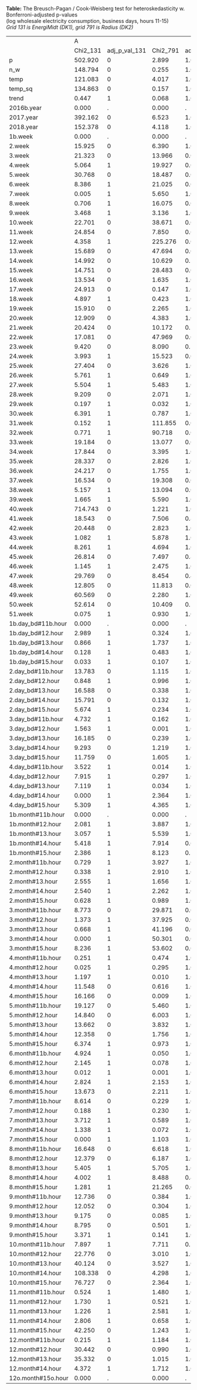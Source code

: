 **Table:** The Breusch-Pagan / Cook-Weisberg test for heteroskedasticity w. Bonferroni-adjusted p-values<br>(log wholesale electricity consumption, business days, hours 11-15)<br>*Grid 131 is EnergiMidt (DK1), grid 791 is Radius (DK2)*<br><html><table>
<tr><td>            </td><td>           A</td><td>            </td><td>            </td><td>            </td></tr>
<tr><td>            </td><td>    Chi2_131</td><td>adj_p_val_131</td><td>    Chi2_791</td><td>adj_p_val_791</td></tr>
<tr><td>p           </td><td>     502.920</td><td>           0</td><td>       2.899</td><td>       1.000</td></tr>
<tr><td>n_w         </td><td>     148.794</td><td>           0</td><td>       0.255</td><td>       1.000</td></tr>
<tr><td>temp        </td><td>     121.083</td><td>           0</td><td>       4.017</td><td>       1.000</td></tr>
<tr><td>temp_sq     </td><td>     134.863</td><td>           0</td><td>       0.157</td><td>       1.000</td></tr>
<tr><td>trend       </td><td>       0.447</td><td>           1</td><td>       0.068</td><td>       1.000</td></tr>
<tr><td>2016b.year  </td><td>       0.000</td><td>           .</td><td>       0.000</td><td>           .</td></tr>
<tr><td>2017.year   </td><td>     392.162</td><td>           0</td><td>       6.523</td><td>       1.000</td></tr>
<tr><td>2018.year   </td><td>     152.378</td><td>           0</td><td>       4.118</td><td>       1.000</td></tr>
<tr><td>1b.week     </td><td>       0.000</td><td>           .</td><td>       0.000</td><td>           .</td></tr>
<tr><td>2.week      </td><td>      15.925</td><td>           0</td><td>       6.390</td><td>       1.000</td></tr>
<tr><td>3.week      </td><td>      21.323</td><td>           0</td><td>      13.966</td><td>       0.025</td></tr>
<tr><td>4.week      </td><td>       5.064</td><td>           1</td><td>      19.927</td><td>       0.001</td></tr>
<tr><td>5.week      </td><td>      30.768</td><td>           0</td><td>      18.487</td><td>       0.002</td></tr>
<tr><td>6.week      </td><td>       8.386</td><td>           1</td><td>      21.025</td><td>       0.001</td></tr>
<tr><td>7.week      </td><td>       0.005</td><td>           1</td><td>       5.650</td><td>       1.000</td></tr>
<tr><td>8.week      </td><td>       0.706</td><td>           1</td><td>      16.075</td><td>       0.008</td></tr>
<tr><td>9.week      </td><td>       3.468</td><td>           1</td><td>       3.136</td><td>       1.000</td></tr>
<tr><td>10.week     </td><td>      22.701</td><td>           0</td><td>      38.671</td><td>       0.000</td></tr>
<tr><td>11.week     </td><td>      24.854</td><td>           0</td><td>       7.850</td><td>       0.681</td></tr>
<tr><td>12.week     </td><td>       4.358</td><td>           1</td><td>     225.276</td><td>       0.000</td></tr>
<tr><td>13.week     </td><td>      15.689</td><td>           0</td><td>      47.694</td><td>       0.000</td></tr>
<tr><td>14.week     </td><td>      14.992</td><td>           0</td><td>      10.629</td><td>       0.149</td></tr>
<tr><td>15.week     </td><td>      14.751</td><td>           0</td><td>      28.483</td><td>       0.000</td></tr>
<tr><td>16.week     </td><td>      13.534</td><td>           0</td><td>       1.635</td><td>       1.000</td></tr>
<tr><td>17.week     </td><td>      24.913</td><td>           0</td><td>       0.147</td><td>       1.000</td></tr>
<tr><td>18.week     </td><td>       4.897</td><td>           1</td><td>       0.423</td><td>       1.000</td></tr>
<tr><td>19.week     </td><td>      15.910</td><td>           0</td><td>       2.265</td><td>       1.000</td></tr>
<tr><td>20.week     </td><td>      12.909</td><td>           0</td><td>       4.383</td><td>       1.000</td></tr>
<tr><td>21.week     </td><td>      20.424</td><td>           0</td><td>      10.172</td><td>       0.191</td></tr>
<tr><td>22.week     </td><td>      17.081</td><td>           0</td><td>      47.969</td><td>       0.000</td></tr>
<tr><td>23.week     </td><td>       9.420</td><td>           0</td><td>       8.090</td><td>       0.597</td></tr>
<tr><td>24.week     </td><td>       3.993</td><td>           1</td><td>      15.523</td><td>       0.011</td></tr>
<tr><td>25.week     </td><td>      27.404</td><td>           0</td><td>       3.626</td><td>       1.000</td></tr>
<tr><td>26.week     </td><td>       5.761</td><td>           1</td><td>       0.649</td><td>       1.000</td></tr>
<tr><td>27.week     </td><td>       5.504</td><td>           1</td><td>       5.483</td><td>       1.000</td></tr>
<tr><td>28.week     </td><td>       9.209</td><td>           0</td><td>       2.071</td><td>       1.000</td></tr>
<tr><td>29.week     </td><td>       0.197</td><td>           1</td><td>       0.032</td><td>       1.000</td></tr>
<tr><td>30.week     </td><td>       6.391</td><td>           1</td><td>       0.787</td><td>       1.000</td></tr>
<tr><td>31.week     </td><td>       0.152</td><td>           1</td><td>     111.855</td><td>       0.000</td></tr>
<tr><td>32.week     </td><td>       0.771</td><td>           1</td><td>      90.718</td><td>       0.000</td></tr>
<tr><td>33.week     </td><td>      19.184</td><td>           0</td><td>      13.077</td><td>       0.040</td></tr>
<tr><td>34.week     </td><td>      17.844</td><td>           0</td><td>       3.395</td><td>       1.000</td></tr>
<tr><td>35.week     </td><td>      28.337</td><td>           0</td><td>       2.826</td><td>       1.000</td></tr>
<tr><td>36.week     </td><td>      24.217</td><td>           0</td><td>       1.755</td><td>       1.000</td></tr>
<tr><td>37.week     </td><td>      16.534</td><td>           0</td><td>      19.308</td><td>       0.001</td></tr>
<tr><td>38.week     </td><td>       5.157</td><td>           1</td><td>      13.094</td><td>       0.040</td></tr>
<tr><td>39.week     </td><td>       1.665</td><td>           1</td><td>       5.590</td><td>       1.000</td></tr>
<tr><td>40.week     </td><td>     714.743</td><td>           0</td><td>       1.221</td><td>       1.000</td></tr>
<tr><td>41.week     </td><td>      18.543</td><td>           0</td><td>       7.506</td><td>       0.824</td></tr>
<tr><td>42.week     </td><td>      20.448</td><td>           0</td><td>       2.823</td><td>       1.000</td></tr>
<tr><td>43.week     </td><td>       1.082</td><td>           1</td><td>       5.878</td><td>       1.000</td></tr>
<tr><td>44.week     </td><td>       8.261</td><td>           1</td><td>       4.694</td><td>       1.000</td></tr>
<tr><td>45.week     </td><td>      26.814</td><td>           0</td><td>       7.497</td><td>       0.828</td></tr>
<tr><td>46.week     </td><td>       1.145</td><td>           1</td><td>       2.475</td><td>       1.000</td></tr>
<tr><td>47.week     </td><td>      29.769</td><td>           0</td><td>       8.454</td><td>       0.488</td></tr>
<tr><td>48.week     </td><td>      12.805</td><td>           0</td><td>      11.813</td><td>       0.079</td></tr>
<tr><td>49.week     </td><td>      60.569</td><td>           0</td><td>       2.280</td><td>       1.000</td></tr>
<tr><td>50.week     </td><td>      52.614</td><td>           0</td><td>      10.409</td><td>       0.168</td></tr>
<tr><td>51.week     </td><td>       0.075</td><td>           1</td><td>       0.930</td><td>       1.000</td></tr>
<tr><td>1b.day_bd#11b.hour</td><td>       0.000</td><td>           .</td><td>       0.000</td><td>           .</td></tr>
<tr><td>1b.day_bd#12.hour</td><td>       2.989</td><td>           1</td><td>       0.324</td><td>       1.000</td></tr>
<tr><td>1b.day_bd#13.hour</td><td>       0.866</td><td>           1</td><td>       1.737</td><td>       1.000</td></tr>
<tr><td>1b.day_bd#14.hour</td><td>       0.128</td><td>           1</td><td>       0.483</td><td>       1.000</td></tr>
<tr><td>1b.day_bd#15.hour</td><td>       0.033</td><td>           1</td><td>       0.107</td><td>       1.000</td></tr>
<tr><td>2.day_bd#11b.hour</td><td>      13.783</td><td>           0</td><td>       1.115</td><td>       1.000</td></tr>
<tr><td>2.day_bd#12.hour</td><td>       0.848</td><td>           1</td><td>       0.996</td><td>       1.000</td></tr>
<tr><td>2.day_bd#13.hour</td><td>      16.588</td><td>           0</td><td>       0.338</td><td>       1.000</td></tr>
<tr><td>2.day_bd#14.hour</td><td>      15.791</td><td>           0</td><td>       0.132</td><td>       1.000</td></tr>
<tr><td>2.day_bd#15.hour</td><td>       5.674</td><td>           1</td><td>       0.234</td><td>       1.000</td></tr>
<tr><td>3.day_bd#11b.hour</td><td>       4.732</td><td>           1</td><td>       0.162</td><td>       1.000</td></tr>
<tr><td>3.day_bd#12.hour</td><td>       1.563</td><td>           1</td><td>       0.001</td><td>       1.000</td></tr>
<tr><td>3.day_bd#13.hour</td><td>      16.185</td><td>           0</td><td>       0.239</td><td>       1.000</td></tr>
<tr><td>3.day_bd#14.hour</td><td>       9.293</td><td>           0</td><td>       1.219</td><td>       1.000</td></tr>
<tr><td>3.day_bd#15.hour</td><td>      11.759</td><td>           0</td><td>       1.605</td><td>       1.000</td></tr>
<tr><td>4.day_bd#11b.hour</td><td>       3.522</td><td>           1</td><td>       0.014</td><td>       1.000</td></tr>
<tr><td>4.day_bd#12.hour</td><td>       7.915</td><td>           1</td><td>       0.297</td><td>       1.000</td></tr>
<tr><td>4.day_bd#13.hour</td><td>       7.119</td><td>           1</td><td>       0.034</td><td>       1.000</td></tr>
<tr><td>4.day_bd#14.hour</td><td>       0.000</td><td>           1</td><td>       2.364</td><td>       1.000</td></tr>
<tr><td>4.day_bd#15.hour</td><td>       5.309</td><td>           1</td><td>       4.365</td><td>       1.000</td></tr>
<tr><td>1b.month#11b.hour</td><td>       0.000</td><td>           .</td><td>       0.000</td><td>           .</td></tr>
<tr><td>1b.month#12.hour</td><td>       2.081</td><td>           1</td><td>       3.887</td><td>       1.000</td></tr>
<tr><td>1b.month#13.hour</td><td>       3.057</td><td>           1</td><td>       5.539</td><td>       1.000</td></tr>
<tr><td>1b.month#14.hour</td><td>       5.418</td><td>           1</td><td>       7.914</td><td>       0.657</td></tr>
<tr><td>1b.month#15.hour</td><td>       2.386</td><td>           1</td><td>       8.123</td><td>       0.586</td></tr>
<tr><td>2.month#11b.hour</td><td>       0.729</td><td>           1</td><td>       3.927</td><td>       1.000</td></tr>
<tr><td>2.month#12.hour</td><td>       0.338</td><td>           1</td><td>       2.910</td><td>       1.000</td></tr>
<tr><td>2.month#13.hour</td><td>       2.555</td><td>           1</td><td>       1.656</td><td>       1.000</td></tr>
<tr><td>2.month#14.hour</td><td>       2.540</td><td>           1</td><td>       2.262</td><td>       1.000</td></tr>
<tr><td>2.month#15.hour</td><td>       0.628</td><td>           1</td><td>       0.989</td><td>       1.000</td></tr>
<tr><td>3.month#11b.hour</td><td>       8.773</td><td>           0</td><td>      29.871</td><td>       0.000</td></tr>
<tr><td>3.month#12.hour</td><td>       1.373</td><td>           1</td><td>      37.925</td><td>       0.000</td></tr>
<tr><td>3.month#13.hour</td><td>       0.668</td><td>           1</td><td>      41.196</td><td>       0.000</td></tr>
<tr><td>3.month#14.hour</td><td>       0.000</td><td>           1</td><td>      50.301</td><td>       0.000</td></tr>
<tr><td>3.month#15.hour</td><td>       8.236</td><td>           1</td><td>      53.602</td><td>       0.000</td></tr>
<tr><td>4.month#11b.hour</td><td>       0.251</td><td>           1</td><td>       0.474</td><td>       1.000</td></tr>
<tr><td>4.month#12.hour</td><td>       0.025</td><td>           1</td><td>       0.295</td><td>       1.000</td></tr>
<tr><td>4.month#13.hour</td><td>       1.197</td><td>           1</td><td>       0.010</td><td>       1.000</td></tr>
<tr><td>4.month#14.hour</td><td>      11.548</td><td>           0</td><td>       0.616</td><td>       1.000</td></tr>
<tr><td>4.month#15.hour</td><td>      16.166</td><td>           0</td><td>       0.009</td><td>       1.000</td></tr>
<tr><td>5.month#11b.hour</td><td>      19.127</td><td>           0</td><td>       5.460</td><td>       1.000</td></tr>
<tr><td>5.month#12.hour</td><td>      14.840</td><td>           0</td><td>       6.003</td><td>       1.000</td></tr>
<tr><td>5.month#13.hour</td><td>      13.662</td><td>           0</td><td>       3.832</td><td>       1.000</td></tr>
<tr><td>5.month#14.hour</td><td>      12.358</td><td>           0</td><td>       1.756</td><td>       1.000</td></tr>
<tr><td>5.month#15.hour</td><td>       6.374</td><td>           1</td><td>       0.973</td><td>       1.000</td></tr>
<tr><td>6.month#11b.hour</td><td>       4.924</td><td>           1</td><td>       0.050</td><td>       1.000</td></tr>
<tr><td>6.month#12.hour</td><td>       2.145</td><td>           1</td><td>       0.078</td><td>       1.000</td></tr>
<tr><td>6.month#13.hour</td><td>       0.012</td><td>           1</td><td>       0.001</td><td>       1.000</td></tr>
<tr><td>6.month#14.hour</td><td>       2.824</td><td>           1</td><td>       2.153</td><td>       1.000</td></tr>
<tr><td>6.month#15.hour</td><td>      13.673</td><td>           0</td><td>       2.211</td><td>       1.000</td></tr>
<tr><td>7.month#11b.hour</td><td>       8.614</td><td>           0</td><td>       0.229</td><td>       1.000</td></tr>
<tr><td>7.month#12.hour</td><td>       0.188</td><td>           1</td><td>       0.230</td><td>       1.000</td></tr>
<tr><td>7.month#13.hour</td><td>       3.712</td><td>           1</td><td>       0.589</td><td>       1.000</td></tr>
<tr><td>7.month#14.hour</td><td>       1.338</td><td>           1</td><td>       0.072</td><td>       1.000</td></tr>
<tr><td>7.month#15.hour</td><td>       0.000</td><td>           1</td><td>       1.103</td><td>       1.000</td></tr>
<tr><td>8.month#11b.hour</td><td>      16.648</td><td>           0</td><td>       6.618</td><td>       1.000</td></tr>
<tr><td>8.month#12.hour</td><td>      12.379</td><td>           0</td><td>       6.187</td><td>       1.000</td></tr>
<tr><td>8.month#13.hour</td><td>       5.405</td><td>           1</td><td>       5.705</td><td>       1.000</td></tr>
<tr><td>8.month#14.hour</td><td>       4.002</td><td>           1</td><td>       8.488</td><td>       0.479</td></tr>
<tr><td>8.month#15.hour</td><td>       1.281</td><td>           1</td><td>      21.265</td><td>       0.001</td></tr>
<tr><td>9.month#11b.hour</td><td>      12.736</td><td>           0</td><td>       0.384</td><td>       1.000</td></tr>
<tr><td>9.month#12.hour</td><td>      12.052</td><td>           0</td><td>       0.304</td><td>       1.000</td></tr>
<tr><td>9.month#13.hour</td><td>       9.175</td><td>           0</td><td>       0.085</td><td>       1.000</td></tr>
<tr><td>9.month#14.hour</td><td>       8.795</td><td>           0</td><td>       0.501</td><td>       1.000</td></tr>
<tr><td>9.month#15.hour</td><td>       3.371</td><td>           1</td><td>       0.141</td><td>       1.000</td></tr>
<tr><td>10.month#11b.hour</td><td>       7.897</td><td>           1</td><td>       7.711</td><td>       0.735</td></tr>
<tr><td>10.month#12.hour</td><td>      22.776</td><td>           0</td><td>       3.010</td><td>       1.000</td></tr>
<tr><td>10.month#13.hour</td><td>      40.124</td><td>           0</td><td>       3.527</td><td>       1.000</td></tr>
<tr><td>10.month#14.hour</td><td>     108.338</td><td>           0</td><td>       4.298</td><td>       1.000</td></tr>
<tr><td>10.month#15.hour</td><td>      76.727</td><td>           0</td><td>       2.364</td><td>       1.000</td></tr>
<tr><td>11.month#11b.hour</td><td>       0.524</td><td>           1</td><td>       1.480</td><td>       1.000</td></tr>
<tr><td>11.month#12.hour</td><td>       1.730</td><td>           1</td><td>       0.521</td><td>       1.000</td></tr>
<tr><td>11.month#13.hour</td><td>       1.226</td><td>           1</td><td>       2.581</td><td>       1.000</td></tr>
<tr><td>11.month#14.hour</td><td>       2.806</td><td>           1</td><td>       0.658</td><td>       1.000</td></tr>
<tr><td>11.month#15.hour</td><td>      42.250</td><td>           0</td><td>       1.243</td><td>       1.000</td></tr>
<tr><td>12.month#11b.hour</td><td>       0.215</td><td>           1</td><td>       1.184</td><td>       1.000</td></tr>
<tr><td>12.month#12.hour</td><td>      30.442</td><td>           0</td><td>       0.990</td><td>       1.000</td></tr>
<tr><td>12.month#13.hour</td><td>      35.332</td><td>           0</td><td>       1.015</td><td>       1.000</td></tr>
<tr><td>12.month#14.hour</td><td>       4.372</td><td>           1</td><td>       1.712</td><td>       1.000</td></tr>
<tr><td>12o.month#15o.hour</td><td>       0.000</td><td>           .</td><td>       0.000</td><td>           .</td></tr>
</table></html>
